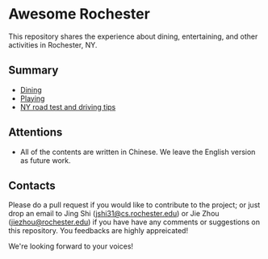 # Awesome Rochester
This repository shares the experience about dining, entertaining, and other activities in Rochester, NY.

## Summary

- [Dining](https://github.com/jshi31/awesome-rochester/tree/master/dining)
- [Playing](https://github.com/jshi31/awesome-rochester/tree/master/entertaining)
- [NY road test and driving tips](https://github.com/jshi31/awesome-rochester/tree/master/driving)

## Attentions
- All of the contents are written in Chinese. We leave the English version as future work.

## Contacts
Please do a pull request if you would like to contribute to the project; 
or just drop an email to Jing Shi (jshi31@cs.rochester.edu) or
Jie Zhou (jiezhou@rochester.edu) if you have have any comments or
suggestions on this repository. 
You feedbacks are highly appreicated!

We're looking forward to your voices!
